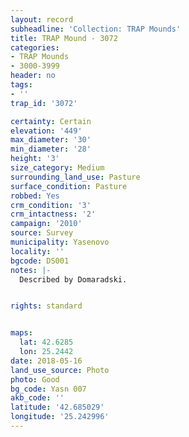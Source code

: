 ```yaml
---
layout: record
subheadline: 'Collection: TRAP Mounds'
title: TRAP Mound - 3072
categories:
- TRAP Mounds
- 3000-3999
header: no
tags:
- ''
trap_id: '3072'

certainty: Certain
elevation: '449'
max_diameter: '30'
min_diameter: '28'
height: '3'
size_category: Medium
surrounding_land_use: Pasture
surface_condition: Pasture
robbed: Yes
crm_condition: '3'
crm_intactness: '2'
campaign: '2010'
source: Survey
municipality: Yasenovo
locality: ''
bgcode: DS001
notes: |-
  Described by Domaradski.


rights: standard


maps:
  lat: 42.6285
  lon: 25.2442
date: 2018-05-16
land_use_source: Photo
photo: Good
bg_code: Yasn 007
akb_code: ''
latitude: '42.685029'
longitude: '25.242996'
---
```

